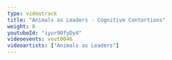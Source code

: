 ```yaml
---
type: videotrack
title: "Animals as Leaders - Cognitive Contortions"
weight: 8
youtubeId: "iyur90fyDy4"
videoevents: vevt0046
videoartists: ["Animals as Leaders"]
---
```

